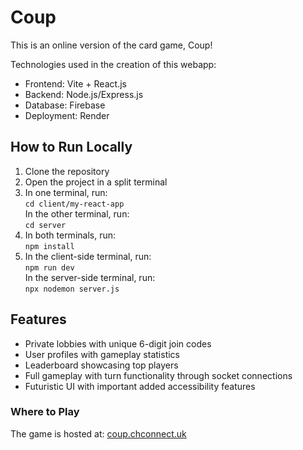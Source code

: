 # Coup

This is an online version of the card game, Coup!

Technologies used in the creation of this webapp:
* Frontend: Vite + React.js 
* Backend: Node.js/Express.js
* Database: Firebase
* Deployment: Render

## How to Run Locally
1. Clone the repository  
2. Open the project in a split terminal  
3. In one terminal, run:  
   `cd client/my-react-app`  
   In the other terminal, run:  
   `cd server`  
4. In both terminals, run:  
   `npm install`  
5. In the client-side terminal, run:  
   `npm run dev`  
   In the server-side terminal, run:  
   `npx nodemon server.js`

## Features
* Private lobbies with unique 6-digit join codes  
* User profiles with gameplay statistics  
* Leaderboard showcasing top players
* Full gameplay with turn functionality through socket connections  
* Futuristic UI with important added accessibility features  
   
### Where to Play

The game is hosted at: [coup.chconnect.uk](https://coup.chconnect.uk)

